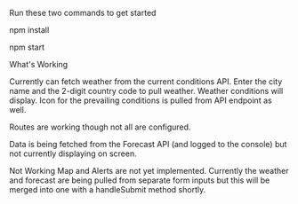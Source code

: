 Run these two commands to get started

npm install

npm start

What's Working

Currently can fetch weather from the current conditions API. Enter the city name and the 2-digit country code to pull weather.
Weather conditions will display.
Icon for the prevailing conditions is pulled from API endpoint as well.

Routes are working though not all are configured.

Data is being fetched from the Forecast API (and logged to the console) but not currently displaying on screen.

Not Working 
Map and Alerts are not yet implemented.
Currently the weather and forecast are being pulled from separate form inputs but this will be merged into one with a handleSubmit method shortly.
